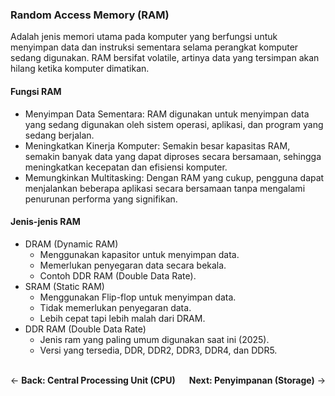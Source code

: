 ### Random Access Memory (RAM)

Adalah jenis memori  utama pada komputer yang berfungsi untuk menyimpan data dan instruksi sementara selama perangkat komputer sedang digunakan. RAM bersifat volatile, artinya data yang tersimpan akan hilang ketika komputer dimatikan.

#### Fungsi RAM
* Menyimpan Data Sementara: RAM digunakan untuk menyimpan data yang sedang digunakan oleh sistem operasi, aplikasi, dan program yang sedang berjalan.
* Meningkatkan Kinerja Komputer: Semakin besar kapasitas RAM, semakin banyak data yang dapat diproses secara bersamaan, sehingga meningkatkan kecepatan dan efisiensi komputer.
* Memungkinkan Multitasking: Dengan RAM yang cukup, pengguna dapat menjalankan beberapa aplikasi secara bersamaan tanpa mengalami penurunan performa yang signifikan.

#### Jenis-jenis RAM
* DRAM (Dynamic RAM)
  - Menggunakan kapasitor untuk menyimpan data.
  - Memerlukan penyegaran data secara bekala.
  - Contoh DDR RAM (Double Data Rate).
* SRAM (Static RAM)
  - Menggunakan Flip-flop untuk menyimpan data.
  - Tidak memerlukan penyegaran data.
  - Lebih cepat tapi lebih malah dari DRAM.
* DDR RAM (Double Data Rate)
  - Jenis ram yang paling umum digunakan saat ini (2025).
  - Versi yang tersedia, DDR, DDR2, DDR3, DDR4, dan DDR5.

<br>
  
<div style="display: flex; justify-content: space-between; align-items: center; width: 100%;">
  <!-- Tautan untuk Back/Previous -->
  <div style="text-align: left;">
    ← <b><a href="./cpu.md" style="text-decoration: none; color: inherit;">Back: Central Processing Unit (CPU)</a></b>
  </div>
  
  <!-- Tautan untuk Next -->
  <div style="text-align: right;">
    <b><a href="./storage.md" style="text-decoration: none; color: inherit;">Next: Penyimpanan (Storage)</a></b> →
  </div>
</div>

